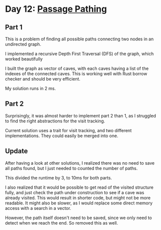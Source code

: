 # Day 12: [Passage Pathing](https://adventofcode.com/2021/day/12)

## Part 1

This is a problem of finding all possible paths connecting two nodes in an undirected graph.

I implemented a recursive Depth First Traversal (DFS) of the graph, which worked beautifully

I built the graph as vector of caves, with each caves having a list of the indexes of the connected caves. This is working well with Rust borrow checker and should be very efficient.

My solution runs in 2 ms.

## Part 2

Surprisingly, it was almost harder to implement part 2 than 1, as I struggled to find the right abstractions for the visit tracking.

Current solution uses a trait for visit tracking, and two different implementations. They could easily be merged into one.

## Update

After having a look at other solutions, I realized there was no need to save all paths found, but I just needed to counted the number of paths.

This divided the runtime by 3, to 10ms for both parts.

I also realized that it would be possible to get read of the visited structure fully, and just check the path under construction to see if a cave was already visited. This would result in shorter code, but might not be more readable. It might also be slower, as I would replace some direct memory access with a search in a vector.

However, the path itself doesn't need to be saved, since we only need to detect when we reach the end. So removed this as well.